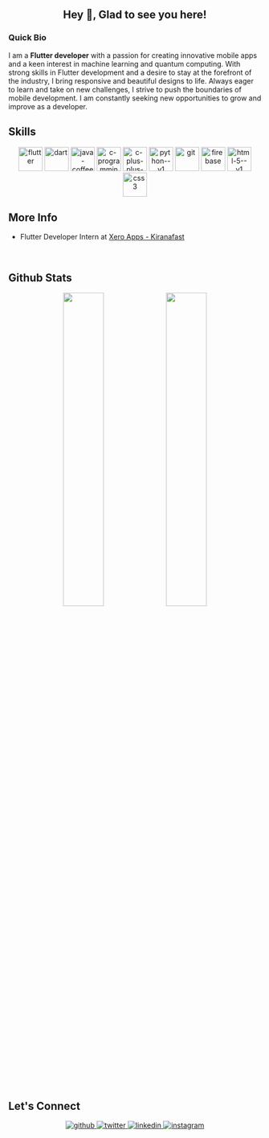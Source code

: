 ## <div align="center">Hey 👋, Glad to see you here!</div>  

### Quick Bio
I am a **Flutter developer** with a passion for creating innovative mobile apps and a keen interest in machine learning and quantum computing. With strong skills in Flutter development and a desire to stay at the forefront of the industry, I bring responsive and beautiful designs to life. Always eager to learn and take on new challenges, I strive to push the boundaries of mobile development. I am constantly seeking new opportunities to grow and improve as a developer.

## Skills
<div align="center"> 
  <img width="48" height="48" src="https://img.icons8.com/color/48/flutter.png" alt="flutter"/>
  <img width="48" height="48" src="https://img.icons8.com/color/48/dart.png" alt="dart"/>
  <img width="48" height="48" src="https://img.icons8.com/fluency/48/java-coffee-cup-logo.png" alt="java-coffee-cup-logo"/>
  <img width="48" height="48" src="https://img.icons8.com/fluency/48/c-programming.png" alt="c-programming"/>
  <img width="48" height="48" src="https://img.icons8.com/color/48/c-plus-plus-logo.png" alt="c-plus-plus-logo"/>
  <img width="48" height="48" src="https://img.icons8.com/color/48/python--v1.png" alt="python--v1"/>
  <img width="48" height="48" src="https://img.icons8.com/color/48/git.png" alt="git"/>
  <img width="48" height="48" src="https://img.icons8.com/color/48/firebase.png" alt="firebase"/>
  <img width="48" height="48" src="https://img.icons8.com/color/48/html-5--v1.png" alt="html-5--v1"/>
  <img width="48" height="48" src="https://img.icons8.com/color/48/css3.png" alt="css3"/>
</div>  

## More Info
- Flutter Developer Intern at [Xero Apps - Kiranafast](https://www.kiranafast.com/)

<br/>

## Github Stats  
<div align="center"> 
<img width="40%" src="https://github-readme-stats.vercel.app/api?username=theVatsal3802&show_icons=true&theme=dark&hide_border=true" />
<img width="40%" src="https://github-readme-streak-stats.herokuapp.com/?user=theVatsal3802&theme=dark&hide_border=true" />
</div>  

<br/>


## Let's Connect
<div align="center">
<a href="https://github.com/theVatsal3802" target="_blank">
<img src=https://img.shields.io/badge/github-%2324292e.svg?&style=for-the-badge&logo=github&logoColor=white alt=github style="margin-bottom: 5px;" />
</a>
<a href="https://twitter.com/adhiya_vatsal_3" target="_blank">
<img src=https://img.shields.io/badge/twitter-%2300acee.svg?&style=for-the-badge&logo=twitter&logoColor=white alt=twitter style="margin-bottom: 5px;" />
</a>
<a href="https://www.linkedin.com/in/vatsal-adhiya-206479202" target="_blank">
<img src=https://img.shields.io/badge/linkedin-%231E77B5.svg?&style=for-the-badge&logo=linkedin&logoColor=white alt=linkedin style="margin-bottom: 5px;" />
</a>
<a href="https://www.instagram.com/thevatsal3802/" target="_blank">
<img src=https://img.shields.io/badge/instagram-%23000000.svg?&style=for-the-badge&logo=instagram&logoColor=white alt=instagram style="margin-bottom: 5px;" />
</a>  
</div>


<br/>  
<!---
theVatsal3802/theVatsal3802 is a ✨ special ✨ repository because its `README.md` (this file) appears on your GitHub profile.
You can click the Preview link to take a look at your changes.
--->
